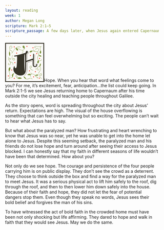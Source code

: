```yaml
---
layout: reading
week: 1
author: Megan Long
scripture: Mark 2:1—5
scripture_passage: A few days later, when Jesus again entered Capernaum, the people heard that he had come home. They gathered in such large numbers that there was no room left, not even outside the door, and he preached the word to them. Some men came, bringing to him a paralyzed man, carried by four of them. Since they could not get him to Jesus because of the crowd, they made an opening in the roof above Jesus by digging through it and then lowered the mat the man was lying on. When Jesus saw their faith, he said to the paralyzed man, “Son, your sins are forgiven.”
---
```


<p><img class="drop-cap" src="/src/img/drop-cap-h.svg"><span>H</span>ope. When you hear that word what feelings come to you? For me, it’s excitement, fear, anticipation...the list could keep going. In Mark 2:1-5 we see Jesus returning home to Capernaum after his time outside the city healing and teaching people throughout Galilee.</p>

As the story opens, word is spreading throughout the city about Jesus’ return. Expectations are high. The visual of the house overflowing is something that can feel overwhelming but so exciting. The people can’t wait to hear what Jesus has to say.

But what about the paralyzed man? How frustrating and heart wrenching to know that Jesus was so near, yet he was unable to get into the home let alone to Jesus. Despite this seeming setback, the paralyzed man and his friends do not lose hope and turn around after seeing their access to Jesus blocked. I can honestly say that my faith in different seasons of life wouldn’t have been that determined. How about you?

Not only do we see hope. The courage and persistence of the four people carrying him is on public display. They don’t see the crowd as a deterrent. They choose to think outside the box and find a way for the paralyzed man to meet Jesus. It was a serious physical act to lift him safely to the roof, dig through the roof, and then to then lower him down safely into the house. Because of their faith and hope, they did not let the fear of potential dangers stop them. Even though they speak no words, Jesus sees their bold belief and forgives the man of his sins.

To have witnessed the act of bold faith in the crowded home must have been not only shocking but life affirming. They dared to hope and walk in faith that they would see Jesus. May we do the same.
